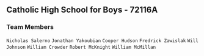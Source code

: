 ## Catholic High School for Boys - 72116A

### Team Members
`Nicholas Salerno`
`Jonathan Yakoubian`
`Cooper Hudson`
`Fredrick Zawislak`
`Will Johnson`
`William Crowder`
`Robert McKnight`
`William McMillan`
